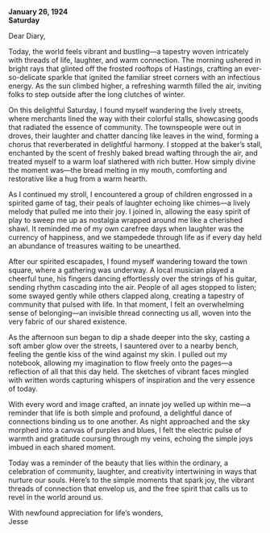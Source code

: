 
**January 26, 1924**  
**Saturday**  

Dear Diary,

Today, the world feels vibrant and bustling—a tapestry woven intricately with threads of life, laughter, and warm connection. The morning ushered in bright rays that glinted off the frosted rooftops of Hastings, crafting an ever-so-delicate sparkle that ignited the familiar street corners with an infectious energy. As the sun climbed higher, a refreshing warmth filled the air, inviting folks to step outside after the long clutches of winter.

On this delightful Saturday, I found myself wandering the lively streets, where merchants lined the way with their colorful stalls, showcasing goods that radiated the essence of community. The townspeople were out in droves, their laughter and chatter dancing like leaves in the wind, forming a chorus that reverberated in delightful harmony. I stopped at the baker’s stall, enchanted by the scent of freshly baked bread wafting through the air, and treated myself to a warm loaf slathered with rich butter. How simply divine the moment was—the bread melting in my mouth, comforting and restorative like a hug from a warm hearth.

As I continued my stroll, I encountered a group of children engrossed in a spirited game of tag, their peals of laughter echoing like chimes—a lively melody that pulled me into their joy. I joined in, allowing the easy spirit of play to sweep me up as nostalgia wrapped around me like a cherished shawl. It reminded me of my own carefree days when laughter was the currency of happiness, and we stampedede through life as if every day held an abundance of treasures waiting to be unearthed.

After our spirited escapades, I found myself wandering toward the town square, where a gathering was underway. A local musician played a cheerful tune, his fingers dancing effortlessly over the strings of his guitar, sending rhythm cascading into the air. People of all ages stopped to listen; some swayed gently while others clapped along, creating a tapestry of community that pulsed with life. In that moment, I felt an overwhelming sense of belonging—an invisible thread connecting us all, woven into the very fabric of our shared existence.

As the afternoon sun began to dip a shade deeper into the sky, casting a soft amber glow over the streets, I sauntered over to a nearby bench, feeling the gentle kiss of the wind against my skin. I pulled out my notebook, allowing my imagination to flow freely onto the pages—a reflection of all that this day held. The sketches of vibrant faces mingled with written words capturing whispers of inspiration and the very essence of today.

With every word and image crafted, an innate joy welled up within me—a reminder that life is both simple and profound, a delightful dance of connections binding us to one another. As night approached and the sky morphed into a canvas of purples and blues, I felt the electric pulse of warmth and gratitude coursing through my veins, echoing the simple joys imbued in each shared moment.

Today was a reminder of the beauty that lies within the ordinary, a celebration of community, laughter, and creativity intertwining in ways that nurture our souls. Here’s to the simple moments that spark joy, the vibrant threads of connection that envelop us, and the free spirit that calls us to revel in the world around us.

With newfound appreciation for life’s wonders,  
Jesse
